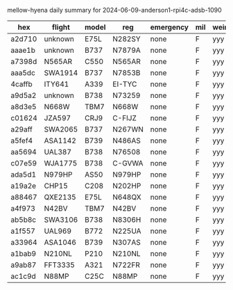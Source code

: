 mellow-hyena daily summary for 2024-06-09-anderson1-rpi4c-adsb-1090

|hex|flight|model|reg|emergency|mil|weirdo|
|--|--|--|--|--|--|--|
|a2d710|unknown|E75L|N282SY|none|F|yyy|
|aaae1b|unknown|B737|N7879A|none|F|yyy|
|a7398d|N565AR|C550|N565AR|none|F|yyy|
|aaa5dc|SWA1914|B737|N7853B|none|F|yyy|
|4caffb|ITY641|A339|EI-TYC|none|F|yyy|
|a9d5a2|unknown|B738|N73259|none|F|yyy|
|a8d3e5|N668W|TBM7|N668W|none|F|yyy|
|c01624|JZA597|CRJ9|C-FIJZ|none|F|yyy|
|a29aff|SWA2065|B737|N267WN|none|F|yyy|
|a5fef4|ASA1142|B739|N486AS|none|F|yyy|
|aa5694|UAL387|B738|N76508|none|F|yyy|
|c07e59|WJA1775|B738|C-GVWA|none|F|yyy|
|ada5d1|N979HP|AS50|N979HP|none|F|yyy|
|a19a2e|CHP15|C208|N202HP|none|F|yyy|
|a88467|QXE2135|E75L|N648QX|none|F|yyy|
|a4f973|N42BV|TBM7|N42BV|none|F|yyy|
|ab5b8c|SWA3106|B738|N8306H|none|F|yyy|
|a1f557|UAL969|B772|N225UA|none|F|yyy|
|a33964|ASA1046|B739|N307AS|none|F|yyy|
|a1bab9|N210NL|P210|N210NL|none|F|yyy|
|a9ab87|FFT3335|A321|N722FR|none|F|yyy|
|ac1c9d|N88MP|C25C|N88MP|none|F|yyy|
